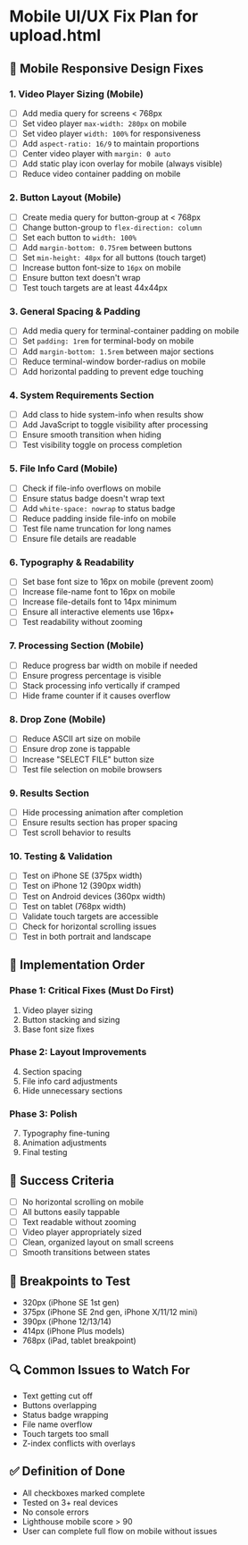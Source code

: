 # Mobile UI/UX Fix Plan for upload.html

## 📱 Mobile Responsive Design Fixes

### 1. Video Player Sizing (Mobile)
- [ ] Add media query for screens < 768px
- [ ] Set video player `max-width: 280px` on mobile
- [ ] Set video player `width: 100%` for responsiveness
- [ ] Add `aspect-ratio: 16/9` to maintain proportions
- [ ] Center video player with `margin: 0 auto`
- [ ] Add static play icon overlay for mobile (always visible)
- [ ] Reduce video container padding on mobile

### 2. Button Layout (Mobile)
- [ ] Create media query for button-group at < 768px
- [ ] Change button-group to `flex-direction: column`
- [ ] Set each button to `width: 100%`
- [ ] Add `margin-bottom: 0.75rem` between buttons
- [ ] Set `min-height: 48px` for all buttons (touch target)
- [ ] Increase button font-size to `16px` on mobile
- [ ] Ensure button text doesn't wrap
- [ ] Test touch targets are at least 44x44px

### 3. General Spacing & Padding
- [ ] Add media query for terminal-container padding on mobile
- [ ] Set `padding: 1rem` for terminal-body on mobile
- [ ] Add `margin-bottom: 1.5rem` between major sections
- [ ] Reduce terminal-window border-radius on mobile
- [ ] Add horizontal padding to prevent edge touching

### 4. System Requirements Section
- [ ] Add class to hide system-info when results show
- [ ] Add JavaScript to toggle visibility after processing
- [ ] Ensure smooth transition when hiding
- [ ] Test visibility toggle on process completion

### 5. File Info Card (Mobile)
- [ ] Check if file-info overflows on mobile
- [ ] Ensure status badge doesn't wrap text
- [ ] Add `white-space: nowrap` to status badge
- [ ] Reduce padding inside file-info on mobile
- [ ] Test file name truncation for long names
- [ ] Ensure file details are readable

### 6. Typography & Readability
- [ ] Set base font size to 16px on mobile (prevent zoom)
- [ ] Increase file-name font to 16px on mobile
- [ ] Increase file-details font to 14px minimum
- [ ] Ensure all interactive elements use 16px+
- [ ] Test readability without zooming

### 7. Processing Section (Mobile)
- [ ] Reduce progress bar width on mobile if needed
- [ ] Ensure progress percentage is visible
- [ ] Stack processing info vertically if cramped
- [ ] Hide frame counter if it causes overflow

### 8. Drop Zone (Mobile)
- [ ] Reduce ASCII art size on mobile
- [ ] Ensure drop zone is tappable
- [ ] Increase "SELECT FILE" button size
- [ ] Test file selection on mobile browsers

### 9. Results Section
- [ ] Hide processing animation after completion
- [ ] Ensure results section has proper spacing
- [ ] Test scroll behavior to results

### 10. Testing & Validation
- [ ] Test on iPhone SE (375px width)
- [ ] Test on iPhone 12 (390px width)
- [ ] Test on Android devices (360px width)
- [ ] Test on tablet (768px width)
- [ ] Validate touch targets are accessible
- [ ] Check for horizontal scrolling issues
- [ ] Test in both portrait and landscape

## 📝 Implementation Order

### Phase 1: Critical Fixes (Must Do First)
1. Video player sizing
2. Button stacking and sizing
3. Base font size fixes

### Phase 2: Layout Improvements
4. Section spacing
5. File info card adjustments
6. Hide unnecessary sections

### Phase 3: Polish
7. Typography fine-tuning
8. Animation adjustments
9. Final testing

## 🎯 Success Criteria
- [ ] No horizontal scrolling on mobile
- [ ] All buttons easily tappable
- [ ] Text readable without zooming
- [ ] Video player appropriately sized
- [ ] Clean, organized layout on small screens
- [ ] Smooth transitions between states

## 📐 Breakpoints to Test
- 320px (iPhone SE 1st gen)
- 375px (iPhone SE 2nd gen, iPhone X/11/12 mini)
- 390px (iPhone 12/13/14)
- 414px (iPhone Plus models)
- 768px (iPad, tablet breakpoint)

## 🔍 Common Issues to Watch For
- Text getting cut off
- Buttons overlapping
- Status badge wrapping
- File name overflow
- Touch targets too small
- Z-index conflicts with overlays

## ✅ Definition of Done
- All checkboxes marked complete
- Tested on 3+ real devices
- No console errors
- Lighthouse mobile score > 90
- User can complete full flow on mobile without issues